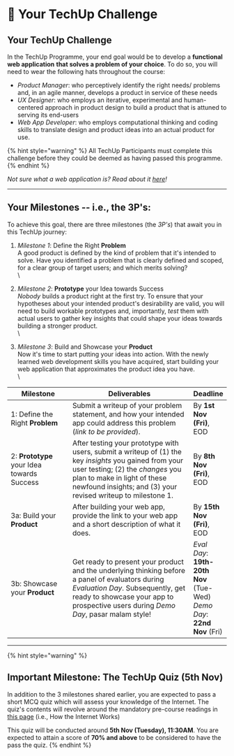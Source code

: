 # 📱 Your TechUp Challenge

## **Your TechUp Challenge**&#x20;

In the TechUp Programme, your end goal would be to develop a **functional web application** **that solves a problem of your choice**. To do so, you will need to wear the following hats throughout the course:&#x20;

* _Product Manager_: who perceptively identify the right needs/ problems and, in an agile manner, develops a product in service of these needs
* _UX Designer_: who employs an iterative, experimental and human-centered approach in product design to build a product that is attuned to serving its end-users
* _Web App Developer_: who employs computational thinking and coding skills to translate design and product ideas into an actual product for use.&#x20;

{% hint style="warning" %}
All TechUp Participants must complete this challenge before they could be deemed as having passed this programme.&#x20;
{% endhint %}

_Not sure what a web application is? Read about it_ [_here_](../supplementary-resources/web-development-and-web-application.md)_!_

***

## **Your Milestones -- i.e., the 3P's:**&#x20;

To achieve this goal, there are three milestones (the _3P's_) that await you in this TechUp journey:&#x20;

1. _Milestone 1_: Define the Right **Problem**\
   A good product is defined by the kind of problem that it's intended to solve. Have you identified a problem that is clearly defined and scoped, for a clear group of target users; and which merits solving?  \
   \

2. _Milestone 2_: **Prototype** your Idea towards Success\
   _Nobody_ builds a product right at the first try. To ensure that your hypotheses about your intended product's desirability are valid, you will need to build workable prototypes and, importantly, _test_ them with actual users to gather key insights that could shape your ideas towards building a stronger product. \
   \

3. _Milestone 3_: Build and Showcase your **Product**\
   Now it's time to start putting your ideas into action. With the newly learned web development skills you have acquired, start building your web application that approximates the product idea you have. \
   \


<table><thead><tr><th width="168">Milestone</th><th width="398">Deliverables</th><th>Deadline</th></tr></thead><tbody><tr><td>1: Define the Right <strong>Problem</strong></td><td>Submit a writeup of your problem statement, and how your intended app could address this problem (<em>link to be provided</em>). </td><td>By <strong>1st Nov (Fri)</strong>, EOD</td></tr><tr><td>2: <strong>Prototype</strong> your Idea towards Success</td><td>After testing your prototype with users, submit a writeup of (1) the key <em>insights</em> you gained from your user testing; (2) the <em>changes</em> you plan to make in light of these newfound insights; and (3) your revised writeup to milestone 1. </td><td>By <strong>8th Nov (Fri)</strong>, EOD</td></tr><tr><td>3a: Build your <strong>Product</strong></td><td>After building your web app, provide the link to your web app and a short description of what it does.</td><td>By <strong>15th Nov (Fri)</strong>, EOD</td></tr><tr><td>3b: Showcase your <strong>Product</strong></td><td>Get ready to present your product and the underlying thinking before a panel of evaluators during <em>Evaluation Day</em>. Subsequently, get ready to showcase your app to prospective users during <em>Demo Day</em>, pasar malam style!</td><td><em>Eval Day</em>: <strong>19th-20th Nov</strong> (Tue-Wed)<br><em>Demo Day</em>: <strong>22nd Nov</strong> (Fri)</td></tr></tbody></table>

***

{% hint style="warning" %}
## Important Milestone: The TechUp Quiz (5th Nov)

In addition to the 3 milestones shared earlier, you are expected to pass a short MCQ quiz which will assess your knowledge of the Internet. The quiz's contents will revolve around the mandatory pre-course readings in [this page](../pre-work/mandatory-reading-on-how-the-internet-works.md) (i.e., How the Internet Works)

&#x20;This quiz will be conducted around **5th Nov (Tuesday), 11:30AM**. You are expected to attain a score of **70% and above** to be considered to have the pass the quiz.&#x20;
{% endhint %}

